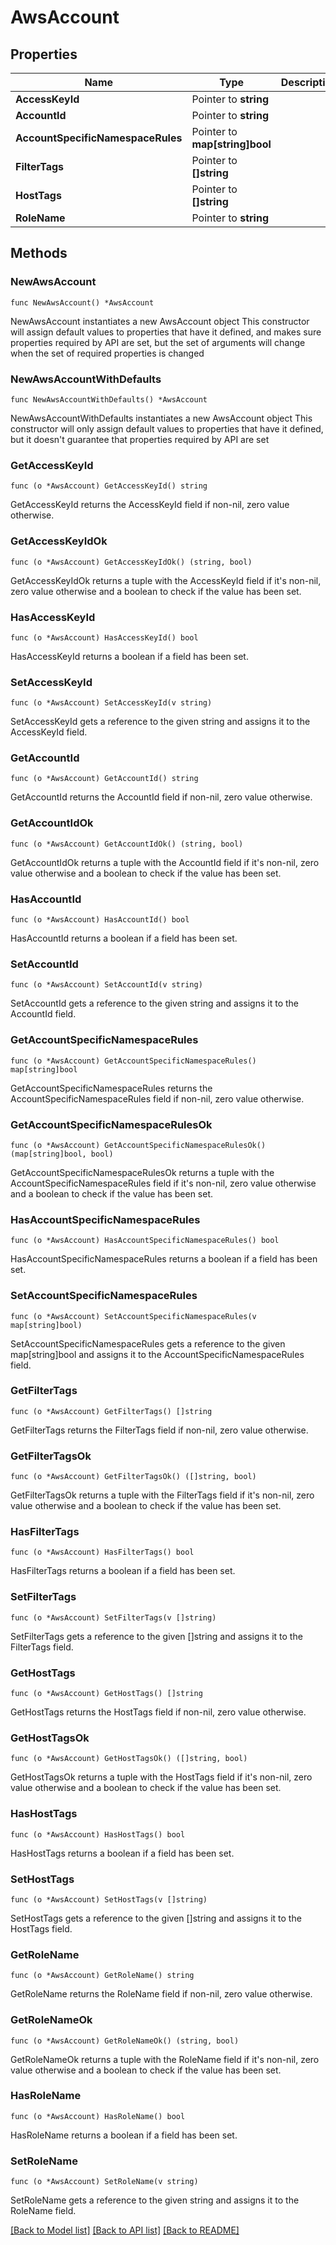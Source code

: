 # AwsAccount

## Properties

Name | Type | Description | Notes
------------ | ------------- | ------------- | -------------
**AccessKeyId** | Pointer to **string** |  | [optional] 
**AccountId** | Pointer to **string** |  | [optional] 
**AccountSpecificNamespaceRules** | Pointer to **map[string]bool** |  | [optional] 
**FilterTags** | Pointer to **[]string** |  | [optional] 
**HostTags** | Pointer to **[]string** |  | [optional] 
**RoleName** | Pointer to **string** |  | [optional] 

## Methods

### NewAwsAccount

`func NewAwsAccount() *AwsAccount`

NewAwsAccount instantiates a new AwsAccount object
This constructor will assign default values to properties that have it defined,
and makes sure properties required by API are set, but the set of arguments
will change when the set of required properties is changed

### NewAwsAccountWithDefaults

`func NewAwsAccountWithDefaults() *AwsAccount`

NewAwsAccountWithDefaults instantiates a new AwsAccount object
This constructor will only assign default values to properties that have it defined,
but it doesn't guarantee that properties required by API are set

### GetAccessKeyId

`func (o *AwsAccount) GetAccessKeyId() string`

GetAccessKeyId returns the AccessKeyId field if non-nil, zero value otherwise.

### GetAccessKeyIdOk

`func (o *AwsAccount) GetAccessKeyIdOk() (string, bool)`

GetAccessKeyIdOk returns a tuple with the AccessKeyId field if it's non-nil, zero value otherwise
and a boolean to check if the value has been set.

### HasAccessKeyId

`func (o *AwsAccount) HasAccessKeyId() bool`

HasAccessKeyId returns a boolean if a field has been set.

### SetAccessKeyId

`func (o *AwsAccount) SetAccessKeyId(v string)`

SetAccessKeyId gets a reference to the given string and assigns it to the AccessKeyId field.

### GetAccountId

`func (o *AwsAccount) GetAccountId() string`

GetAccountId returns the AccountId field if non-nil, zero value otherwise.

### GetAccountIdOk

`func (o *AwsAccount) GetAccountIdOk() (string, bool)`

GetAccountIdOk returns a tuple with the AccountId field if it's non-nil, zero value otherwise
and a boolean to check if the value has been set.

### HasAccountId

`func (o *AwsAccount) HasAccountId() bool`

HasAccountId returns a boolean if a field has been set.

### SetAccountId

`func (o *AwsAccount) SetAccountId(v string)`

SetAccountId gets a reference to the given string and assigns it to the AccountId field.

### GetAccountSpecificNamespaceRules

`func (o *AwsAccount) GetAccountSpecificNamespaceRules() map[string]bool`

GetAccountSpecificNamespaceRules returns the AccountSpecificNamespaceRules field if non-nil, zero value otherwise.

### GetAccountSpecificNamespaceRulesOk

`func (o *AwsAccount) GetAccountSpecificNamespaceRulesOk() (map[string]bool, bool)`

GetAccountSpecificNamespaceRulesOk returns a tuple with the AccountSpecificNamespaceRules field if it's non-nil, zero value otherwise
and a boolean to check if the value has been set.

### HasAccountSpecificNamespaceRules

`func (o *AwsAccount) HasAccountSpecificNamespaceRules() bool`

HasAccountSpecificNamespaceRules returns a boolean if a field has been set.

### SetAccountSpecificNamespaceRules

`func (o *AwsAccount) SetAccountSpecificNamespaceRules(v map[string]bool)`

SetAccountSpecificNamespaceRules gets a reference to the given map[string]bool and assigns it to the AccountSpecificNamespaceRules field.

### GetFilterTags

`func (o *AwsAccount) GetFilterTags() []string`

GetFilterTags returns the FilterTags field if non-nil, zero value otherwise.

### GetFilterTagsOk

`func (o *AwsAccount) GetFilterTagsOk() ([]string, bool)`

GetFilterTagsOk returns a tuple with the FilterTags field if it's non-nil, zero value otherwise
and a boolean to check if the value has been set.

### HasFilterTags

`func (o *AwsAccount) HasFilterTags() bool`

HasFilterTags returns a boolean if a field has been set.

### SetFilterTags

`func (o *AwsAccount) SetFilterTags(v []string)`

SetFilterTags gets a reference to the given []string and assigns it to the FilterTags field.

### GetHostTags

`func (o *AwsAccount) GetHostTags() []string`

GetHostTags returns the HostTags field if non-nil, zero value otherwise.

### GetHostTagsOk

`func (o *AwsAccount) GetHostTagsOk() ([]string, bool)`

GetHostTagsOk returns a tuple with the HostTags field if it's non-nil, zero value otherwise
and a boolean to check if the value has been set.

### HasHostTags

`func (o *AwsAccount) HasHostTags() bool`

HasHostTags returns a boolean if a field has been set.

### SetHostTags

`func (o *AwsAccount) SetHostTags(v []string)`

SetHostTags gets a reference to the given []string and assigns it to the HostTags field.

### GetRoleName

`func (o *AwsAccount) GetRoleName() string`

GetRoleName returns the RoleName field if non-nil, zero value otherwise.

### GetRoleNameOk

`func (o *AwsAccount) GetRoleNameOk() (string, bool)`

GetRoleNameOk returns a tuple with the RoleName field if it's non-nil, zero value otherwise
and a boolean to check if the value has been set.

### HasRoleName

`func (o *AwsAccount) HasRoleName() bool`

HasRoleName returns a boolean if a field has been set.

### SetRoleName

`func (o *AwsAccount) SetRoleName(v string)`

SetRoleName gets a reference to the given string and assigns it to the RoleName field.


[[Back to Model list]](../README.md#documentation-for-models) [[Back to API list]](../README.md#documentation-for-api-endpoints) [[Back to README]](../README.md)


